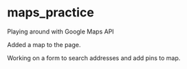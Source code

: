 # maps_practice
Playing around with Google Maps API

Added a map to the page.

Working on a form to search addresses and add pins to map. 
